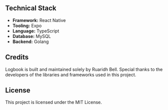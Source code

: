 <h2>Technical Stack</h2>

<ul>
	<li><strong>Framework:</strong> React Native</li>
	<li><strong>Tooling:</strong> Expo</li>
	<li><strong>Language:</strong> TypeScript</li>
	<li><strong>Database:</strong> MySQL</li>
	<li><strong>Backend:</strong> Golang</li>
</ul>

<h2>Credits</h2>

<p>Logbook is built and maintained solely by Ruaridh Bell. Special thanks to the developers of the libraries and frameworks used in this project.</p>

<h2>License</h2>

<p>This project is licensed under the MIT License.</p>
